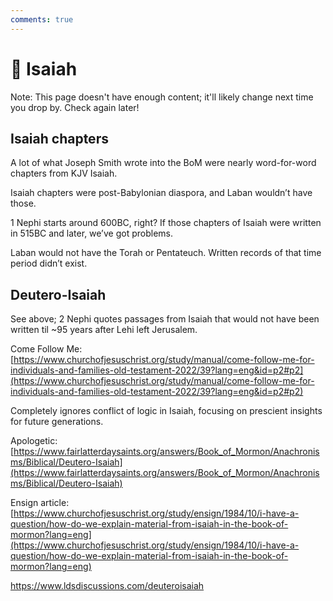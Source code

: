 ```yaml
---
comments: true
---
```

# 🤷 Isaiah
Note: This page doesn't have enough content; it'll likely change next time you drop by. Check again later!

## Isaiah chapters
A lot of what Joseph Smith wrote into the BoM were nearly word-for-word chapters from KJV Isaiah.

Isaiah chapters were post-Babylonian diaspora, and Laban wouldn’t have those.

1 Nephi starts around 600BC, right? If those chapters of Isaiah were written in 515BC and later, we’ve got problems.

Laban would not have the Torah or Pentateuch. Written records of that time period didn’t exist.

## Deutero-Isaiah

See above; 2 Nephi quotes passages from Isaiah that would not have been written til ~95 years after Lehi left Jerusalem.

Come Follow Me: [https://www.churchofjesuschrist.org/study/manual/come-follow-me-for-individuals-and-families-old-testament-2022/39?lang=eng&id=p2#p2](https://www.churchofjesuschrist.org/study/manual/come-follow-me-for-individuals-and-families-old-testament-2022/39?lang=eng&id=p2#p2)

Completely ignores conflict of logic in Isaiah, focusing on prescient insights for future generations.

Apologetic: [https://www.fairlatterdaysaints.org/answers/Book_of_Mormon/Anachronisms/Biblical/Deutero-Isaiah](https://www.fairlatterdaysaints.org/answers/Book_of_Mormon/Anachronisms/Biblical/Deutero-Isaiah)

Ensign article: [https://www.churchofjesuschrist.org/study/ensign/1984/10/i-have-a-question/how-do-we-explain-material-from-isaiah-in-the-book-of-mormon?lang=eng](https://www.churchofjesuschrist.org/study/ensign/1984/10/i-have-a-question/how-do-we-explain-material-from-isaiah-in-the-book-of-mormon?lang=eng)

https://www.ldsdiscussions.com/deuteroisaiah